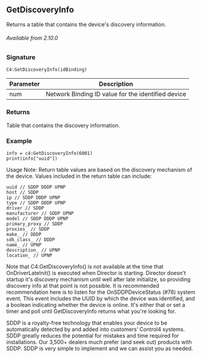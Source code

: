 ## GetDiscoveryInfo

Returns a table that contains the device's discovery information.

###### Available from 2.10.0

### Signature

`C4:GetDiscoveryInfo(idBinding)`

| Parameter | Description |
| --- | --- |
| num | Network Binding ID value for the identified device |


### Returns

Table that contains the discovery information.


### Example

```
info = c4:GetDiscoveryInfo(6001)
print(info["uuid"])
```

Usage Note: Return table values are based on the discovery mechanism of the device. Values included in the return table can include:

```
uuid // SDDP DDDP UPNP
host // SDDP
ip // SDDP DDDP UPNP
type // SDDP DDDP UPNP
driver // SDDP     
manufacturer // SDDP UPNP
model // SDDP DDDP UPNP
primary_proxy // SDDP
proxies_ // SDDP
make_ // DDDP
sdk_class_ // DDDP
name_ // UPNP
description_ // UPNP
location_ // UPNP
```


Note that C4:GetDiscoveryInfo() is not available at the time that OnDriverLateInit() is executed when Director is starting. Director doesn't startup it's discovery mechanism until well after late initialize, so providing discovery info at that point is not possible. It is recommended recommendation here is to listen for the OnSDDPDeviceStatus (#78) system event. This event includes the UUID by which the device was identified, and a boolean indicating whether the device is online. It's either that or set a timer and poll until GetDiscoveryInfo returns what you're looking for.

SDDP is a royalty-free technology that enables your device to be automatically detected by and added into customers’ Control4 systems. SDDP greatly reduces the potential for mistakes and time required for installations. Our 3,500+ dealers much prefer (and seek out) products with SDDP. SDDP is very simple to implement and we can assist you as needed.